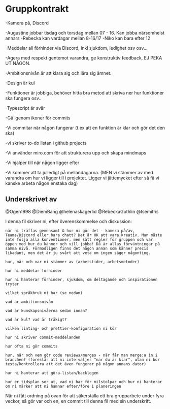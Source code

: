 # Gruppkontrakt
-Kamera på, Discord

-Augustine jobbar tisdag och torsdag mellan 07 - 16. Kan jobba närsomhelst annars
-Rebecka kan vardagar mellan 8-16/17
-Niko kan bara efter 12

-Meddelar all förhinder via Discord, inkl sjukdom, ledighet osv osv...

-Agera med respekt gentemot varandra, ge konstruktiv feedback, EJ PEKA UT NÅGON.

-Ambitionsnivån är att klara sig och lära sig ämnet.

-Design är kul

-Funktioner är jobbiga, behöver hitta bra metod att skriva ner hur funktioner ska fungera osv..

-Typescript är svår

-Gå igenom ikoner för commits

-Vi commitar när någon fungerar (t.ex att en funktion är klar och gör det den ska)

-vi skriver to-do listan i github projects

-Vi använder miro.com för att strukturera upp och skapa mindmaps

-Vi hjälper till när någon ligger efter

-Vi kommer att ta julledigt på mellandagarna. (MEN vi stämmer av med varandra om hur vi ligger till i projektet. Ligger vi jättemycket efter så få vi kanske arbeta någon enstaka dag)

## Underskrivet av
@Ogen1998
@DiemBang
@helenaskagerlid
@RebeckaGothlin
@tsemitris


I denna fil skriver ni, efter överenskommelse och diskussion:

    när ni träffas gemensamt & hur ni gör det - kamera på/av, Teams/Discord eller bara chatt? Det är OK att vara kreativ. Man måste inte följa alla konventioner, men sätt regler för gruppen och var öppen med hur du känner och vill jobba! Då är allas förväntningar på samma nivå. Förmodligen finns det någon annan som känner precis likadant, men det är ju svårt att veta om ingen säger någonting.

    hur, när och var ni stämmer av (arbetstider, arbetsmetoder)

    hur ni meddelar förhinder

    hur ni hanterar förhinder, sjukdom, om deltagande och inspirationen tryter

    vilket språkbruk ni har (se nedan)

    vad är ambitionsnivån

    vad är kunskapsnivåerna sedan innan?

    vad är kul? vad är tråkigt?

    vilken linting- och prettier-konfiguration ni kör

    hur ni skriver commit-meddelanden

    hur ofta ni gör commits

    hur, när och vem gör code reviews/merges - när får man merge:a in i branchen? (föreslår att ni inte väljer "när du är klar", utan ni bör testa/kontrollera att det även fungerar på någon annans dator)

    hur ni hanterar att göra-listan/backlogen

    hur er tidsplan ser ut, vad ni har för milstolpar och hur ni hanterar om ni märker att ni hamnar efter/före i planeringen

När ni fått ordning på ovan för att säkerställa ett bra grupparbete under fyra veckor, så gör var och en, en commit till denna fil med sin underskrift.